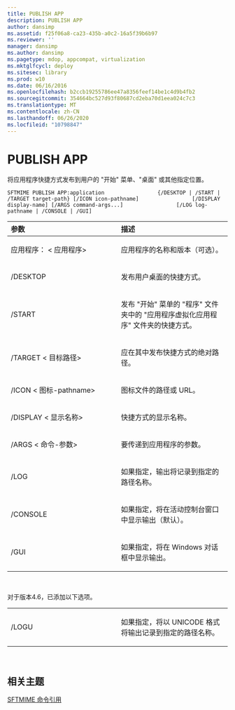 ```yaml
---
title: PUBLISH APP
description: PUBLISH APP
author: dansimp
ms.assetid: f25f06a8-ca23-435b-a0c2-16a5f39b6b97
ms.reviewer: ''
manager: dansimp
ms.author: dansimp
ms.pagetype: mdop, appcompat, virtualization
ms.mktglfcycl: deploy
ms.sitesec: library
ms.prod: w10
ms.date: 06/16/2016
ms.openlocfilehash: b2ccb19255786ee47a8356feef14be1c4d9b4fb2
ms.sourcegitcommit: 354664bc527d93f80687cd2eba70d1eea024c7c3
ms.translationtype: MT
ms.contentlocale: zh-CN
ms.lasthandoff: 06/26/2020
ms.locfileid: "10798847"
---
```

# PUBLISH APP


将应用程序快捷方式发布到用户的 "开始" 菜单、"桌面" 或其他指定位置。

`SFTMIME PUBLISH APP:application                 {/DESKTOP | /START | /TARGET target-path} [/ICON icon-pathname]                 [/DISPLAY display-name] [/ARGS command-args...]                 [/LOG log-pathname | /CONSOLE | /GUI]`

<table>
<colgroup>
<col width="50%" />
<col width="50%" />
</colgroup>
<thead>
<tr class="header">
<th align="left">参数</th>
<th align="left">描述</th>
</tr>
</thead>
<tbody>
<tr class="odd">
<td align="left"><p>应用程序： &lt; 应用程序&gt;</p></td>
<td align="left"><p>应用程序的名称和版本（可选）。</p></td>
</tr>
<tr class="even">
<td align="left"><p>/DESKTOP</p></td>
<td align="left"><p>发布用户桌面的快捷方式。</p></td>
</tr>
<tr class="odd">
<td align="left"><p>/START</p></td>
<td align="left"><p>发布 "开始" 菜单的 "程序" 文件夹中的 "应用程序虚拟化应用程序" 文件夹的快捷方式。</p></td>
</tr>
<tr class="even">
<td align="left"><p>/TARGET &lt; 目标路径&gt;</p></td>
<td align="left"><p>应在其中发布快捷方式的绝对路径。</p></td>
</tr>
<tr class="odd">
<td align="left"><p>/ICON &lt; 图标-pathname&gt;</p></td>
<td align="left"><p>图标文件的路径或 URL。</p></td>
</tr>
<tr class="even">
<td align="left"><p>/DISPLAY &lt; 显示名称&gt;</p></td>
<td align="left"><p>快捷方式的显示名称。</p></td>
</tr>
<tr class="odd">
<td align="left"><p>/ARGS &lt; 命令-参数&gt;</p></td>
<td align="left"><p>要传递到应用程序的参数。</p></td>
</tr>
<tr class="even">
<td align="left"><p>/LOG</p></td>
<td align="left"><p>如果指定，输出将记录到指定的路径名称。</p></td>
</tr>
<tr class="odd">
<td align="left"><p>/CONSOLE</p></td>
<td align="left"><p>如果指定，将在活动控制台窗口中显示输出（默认）。</p></td>
</tr>
<tr class="even">
<td align="left"><p>/GUI</p></td>
<td align="left"><p>如果指定，将在 Windows 对话框中显示输出。</p></td>
</tr>
</tbody>
</table>

 

对于版本4.6，已添加以下选项。

<table>
<colgroup>
<col width="50%" />
<col width="50%" />
</colgroup>
<tbody>
<tr class="odd">
<td align="left"><p>/LOGU</p></td>
<td align="left"><p>如果指定，将以 UNICODE 格式将输出记录到指定的路径名称。</p></td>
</tr>
</tbody>
</table>

 

## 相关主题


[SFTMIME 命令引用](sftmime--command-reference.md)

 

 





